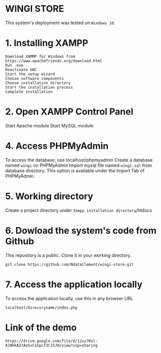 # WINGI STORE
This system's deployment was tested on `Windows 10`.


# 1. Installing XAMPP
```
Download XAMMP for Windows from https://www.apachefriends.org/download.html
Run .exe
Deactivate UAC
Start the setup wizard
Choose software components
Choose installation directory
Start the installation process
Complete installation
```



# 2. Open XAMPP Control Panel
Start Apache module
Start MySQL module


# 4. Access PHPMyAdmin
To access the database, use localhost/phpmyadmin
Create a database named `wingi` on PHPMyAdmin
Import mysql file named `wingi.sql` from database directory.
  This option is available under the Import Tab of PHPMyAdmin.

# 5. Working directory

Create a project directory under `Xampp installation directory`/htdocs


# 6. Dowload the system's code from Github
This repository is a public. Clone it in your working directory.

```
git clone https://github.com/NdataClement/wingi-store.git
```

# 7. Access the application locally
To access the application locally, use this in any browser URL
```
localhost/direcoryname/index.php
```

# Link of the demo
`https://drive.google.com/file/d/12uz7Kol-A1NHkAZrAeSvCihpcf3C1SJH/view?usp=sharing`
